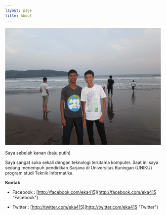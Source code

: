 ```yaml
---
layout: page
title: About
---
```


![Pantai Pangandaran 2014](/assets/IMG_3689.JPG "Pantai Pangandaran (2014)")
<div class="message">
  Saya sebelah kanan (baju putih)
</div>

Saya sangat suka sekali dengan teknologi terutama komputer. Saat ini saya sedang menempuh pendidikan Sarjana di Universitas Kuningan (UNIKU) program studi Teknik Informatika.

**Kontak**

- Facebook : [http://facebook.com/eka415](http://facebook.com/eka415 "Facebook")

- Twitter : [http://twitter.com/eka415](http://twitter.com/eka415 "Twitter")